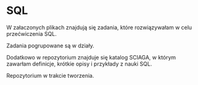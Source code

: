 # SQL
W załaczonych plikach znajdują się zadania, 
które rozwiązywałam w celu przećwiczenia SQL.

Zadania pogrupowane są w działy.

Dodatkowo w repozytorium znajduje się katalog SCIAGA, 
w którym zawarłam definicje, 
krótkie opisy i przykłady z nauki SQL.

Repozytorium w trakcie tworzenia.
